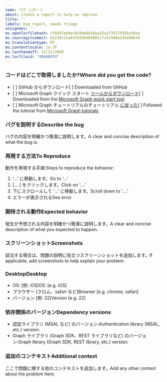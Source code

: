```yaml
---
name: バグ レポート
about: Create a report to help us improve
title: ''
labels: bug report, needs triage
assignees: ''
ms.openlocfilehash: cf685feb0ecbc09e8b1bea25a2f3517591ba39ad
ms.sourcegitcommit: da239c21a43782bbdb9802c7cb3368e1d5496b45
ms.translationtype: MT
ms.contentlocale: ja-JP
ms.lasthandoff: 12/11/2020
ms.locfileid: "49660974"
---
```

### <a name="where-did-you-get-the-code"></a><span data-ttu-id="5ddc8-102">コードはどこで取得しましたか?</span><span class="sxs-lookup"><span data-stu-id="5ddc8-102">Where did you get the code?</span></span>

- <span data-ttu-id="5ddc8-103">[ ] GitHub からダウンロード</span><span class="sxs-lookup"><span data-stu-id="5ddc8-103">[ ] Downloaded from GitHub</span></span>
- <span data-ttu-id="5ddc8-104">[ ] Microsoft Graph クイック スタート [ツールからダウンロード](https://developer.microsoft.com/graph/quick-start)</span><span class="sxs-lookup"><span data-stu-id="5ddc8-104">[ ] Downloaded from the [Microsoft Graph quick start tool](https://developer.microsoft.com/graph/quick-start)</span></span>
- <span data-ttu-id="5ddc8-105">[ ] Microsoft Graph チュートリアルのチュートリアル [に従った](https://docs.microsoft.com/graph/tutorials)</span><span class="sxs-lookup"><span data-stu-id="5ddc8-105">[ ] Followed the tutorial from [Microsoft Graph tutorials](https://docs.microsoft.com/graph/tutorials)</span></span>

### <a name="describe-the-bug"></a><span data-ttu-id="5ddc8-106">バグを説明する</span><span class="sxs-lookup"><span data-stu-id="5ddc8-106">Describe the bug</span></span>

<span data-ttu-id="5ddc8-107">バグの内容を明確かつ簡潔に説明します。</span><span class="sxs-lookup"><span data-stu-id="5ddc8-107">A clear and concise description of what the bug is.</span></span>

### <a name="to-reproduce"></a><span data-ttu-id="5ddc8-108">再現する方法</span><span class="sxs-lookup"><span data-stu-id="5ddc8-108">To Reproduce</span></span>

<span data-ttu-id="5ddc8-109">動作を再現する手順:</span><span class="sxs-lookup"><span data-stu-id="5ddc8-109">Steps to reproduce the behavior:</span></span>

1. <span data-ttu-id="5ddc8-110">'...' に移動します。</span><span class="sxs-lookup"><span data-stu-id="5ddc8-110">Go to '...'</span></span>
1. <span data-ttu-id="5ddc8-111">[....] をクリックします。</span><span class="sxs-lookup"><span data-stu-id="5ddc8-111">Click on '....'</span></span>
1. <span data-ttu-id="5ddc8-112">下にスクロールして '...' に移動します。</span><span class="sxs-lookup"><span data-stu-id="5ddc8-112">Scroll down to '....'</span></span>
1. <span data-ttu-id="5ddc8-113">エラーが表示される</span><span class="sxs-lookup"><span data-stu-id="5ddc8-113">See error</span></span>

### <a name="expected-behavior"></a><span data-ttu-id="5ddc8-114">期待される動作</span><span class="sxs-lookup"><span data-stu-id="5ddc8-114">Expected behavior</span></span>

<span data-ttu-id="5ddc8-115">発生が予想される内容を明確かつ簡潔に説明します。</span><span class="sxs-lookup"><span data-stu-id="5ddc8-115">A clear and concise description of what you expected to happen.</span></span>

### <a name="screenshots"></a><span data-ttu-id="5ddc8-116">スクリーンショット</span><span class="sxs-lookup"><span data-stu-id="5ddc8-116">Screenshots</span></span>

<span data-ttu-id="5ddc8-117">該当する場合は、問題の説明に役立つスクリーンショットを追加します。</span><span class="sxs-lookup"><span data-stu-id="5ddc8-117">If applicable, add screenshots to help explain your problem.</span></span>

### <a name="desktop"></a><span data-ttu-id="5ddc8-118">Desktop</span><span class="sxs-lookup"><span data-stu-id="5ddc8-118">Desktop</span></span>

- <span data-ttu-id="5ddc8-119">OS: [例: iOS]</span><span class="sxs-lookup"><span data-stu-id="5ddc8-119">OS: [e.g. iOS]</span></span>
- <span data-ttu-id="5ddc8-120">ブラウザー [クロム、safari など]</span><span class="sxs-lookup"><span data-stu-id="5ddc8-120">Browser [e.g. chrome, safari]</span></span>
- <span data-ttu-id="5ddc8-121">バージョン [例: 22]</span><span class="sxs-lookup"><span data-stu-id="5ddc8-121">Version [e.g. 22]</span></span>

### <a name="dependency-versions"></a><span data-ttu-id="5ddc8-122">依存関係のバージョン</span><span class="sxs-lookup"><span data-stu-id="5ddc8-122">Dependency versions</span></span>

- <span data-ttu-id="5ddc8-123">認証ライブラリ (MSAL など) のバージョン:</span><span class="sxs-lookup"><span data-stu-id="5ddc8-123">Authentication library (MSAL, etc.) version:</span></span>
- <span data-ttu-id="5ddc8-124">Graph ライブラリ (Graph SDK、REST ライブラリなど) のバージョン:</span><span class="sxs-lookup"><span data-stu-id="5ddc8-124">Graph library (Graph SDK, REST library, etc.) version:</span></span>

### <a name="additional-context"></a><span data-ttu-id="5ddc8-125">追加のコンテキスト</span><span class="sxs-lookup"><span data-stu-id="5ddc8-125">Additional context</span></span>

<span data-ttu-id="5ddc8-126">ここで問題に関する他のコンテキストを追加します。</span><span class="sxs-lookup"><span data-stu-id="5ddc8-126">Add any other context about the problem here.</span></span>
